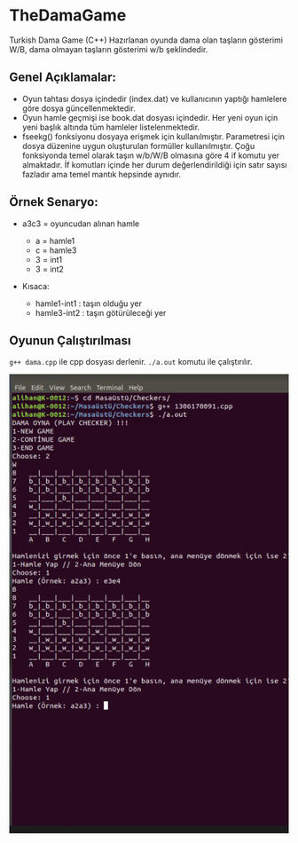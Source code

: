 # TheDamaGame
Turkish Dama Game (C++)
Hazırlanan oyunda dama olan taşların gösterimi W/B, dama olmayan taşların gösterimi w/b şeklindedir.


        
## Genel Açıklamalar:
- Oyun tahtası dosya içindedir (index.dat) ve kullanıcının yaptığı hamlelere göre dosya güncellenmektedir.
- Oyun hamle geçmişi ise book.dat dosyası içindedir. Her yeni oyun için yeni başlık altında tüm hamleler listelenmektedir.
- fseekg() fonksiyonu dosyaya erişmek için kullanılmıştır. Parametresi için dosya düzenine uygun oluşturulan formüller kullanılmıştır.
  Çoğu fonksiyonda temel olarak taşın w/b/W/B olmasına göre 4 if komutu yer almaktadır. İf komutları içinde her durum değerlendirildiği için
  satır sayısı fazladır ama temel mantık hepsinde aynıdır.
  
## Örnek Senaryo:
- a3c3 = oyuncudan alınan hamle
  - a = hamle1
  - c = hamle3
  - 3 = int1
  - 3 = int2

- Kısaca: 
  - hamle1-int1 : taşın olduğu yer
  - hamle3-int2 : taşın götürüleceği yer

## Oyunun Çalıştırılması
`g++ dama.cpp` ile cpp dosyası derlenir.
`./a.out` komutu ile çalıştırılır.

![alt text](https://github.com/alihanozen/TheDamaGame/blob/main/dama.png?raw=true) 
